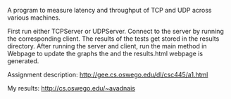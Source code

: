 A program to measure latency and throughput of TCP and UDP across various machines.

First run either TCPServer or UDPServer. Connect to the server by running the corresponding client. 
The results of the tests get stored in the results directory. After running the server and client, run the main method in Webpage to update the graphs the and the results.html webpage is generated.

Assignment description: http://gee.cs.oswego.edu/dl/csc445/a1.html

My results: http://cs.oswego.edu/~avadnais
